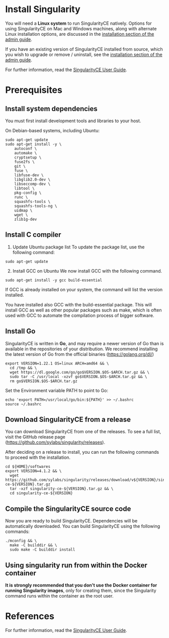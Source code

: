 # Install Singularity

You will need a **Linux system** to run SingularityCE natively. Options for using SingularityCE on Mac and Windows machines, along with alternate Linux installation options, are discussed in the [installation section of the admin guide](https://sylabs.io/guides/4.1/admin-guide/installation.html).

If you have an existing version of SingularityCE installed from source, which you wish to upgrade or remove / uninstall, see the [installation section of the admin guide](https://sylabs.io/guides/4.1/admin-guide/installation.html).

For further information, read the [SingularityCE User Guide](https://docs.sylabs.io/guides/latest/user-guide/index.html).

# Prerequisites

## Install system dependencies
You must first install development tools and libraries to your host.

On Debian-based systems, including Ubuntu:
```
sudo apt-get update
sudo apt-get install -y \
    autoconf \
    automake \
    cryptsetup \
    fuse2fs \
    git \
    fuse \
    libfuse-dev \
    libglib2.0-dev \
    libseccomp-dev \
    libtool \
    pkg-config \
    runc \
    squashfs-tools \
    squashfs-tools-ng \
    uidmap \
    wget \
    zlib1g-dev
```

## Install C compiler

1. Update Ubuntu package list
To update the package list, use the following command:
```
sudo apt-get update
```

2. Install GCC on Ubuntu
We now install GCC with the following command.
```
sudo apt-get install -y gcc build-essential
```
If GCC is already installed on your system, the command will list the version installed.

You have installed also GCC with the build-essential package. This will install GCC as well as other popular packages such as make, which is often used with GCC to automate the compilation process of bigger software.

## Install Go
SingularityCE is written in **Go**, and may require a newer version of Go than is available in the repositories of your distribution. We recommend installing the latest version of Go from the official binaries (https://golang.org/dl/)

```
export VERSION=1.22.1 OS=linux ARCH=amd64 && \
  cd /tmp && \
  wget https://dl.google.com/go/go$VERSION.$OS-$ARCH.tar.gz && \
  sudo tar -C /usr/local -xzvf go$VERSION.$OS-$ARCH.tar.gz && \
  rm go$VERSION.$OS-$ARCH.tar.gz
```

Set the Environment variable PATH to point to Go:
```
echo 'export PATH=/usr/local/go/bin:${PATH}' >> ~/.bashrc
source ~/.bashrc
```

## Download SingularityCE from a release
You can download SingularityCE from one of the releases. To see a full list, visit the GitHub release page (https://github.com/sylabs/singularity/releases).

After deciding on a release to install, you can run the following commands to proceed with the installation.
```
cd ${HOME}/softwares
export VERSION=4.1.2 && \
  wget https://github.com/sylabs/singularity/releases/download/v${VERSION}/singularity-ce-${VERSION}.tar.gz
  tar -xzf singularity-ce-${VERSION}.tar.gz && \
  cd singularity-ce-${VERSION}
```

## Compile the SingularityCE source code
Now you are ready to build SingularityCE. Dependencies will be automatically downloaded. You can build SingularityCE using the following commands:
```
./mconfig && \
  make -C builddir && \
  sudo make -C builddir install
```


## Using singularity run from within the Docker container
**It is strongly recommended that you don't use the Docker container for running Singularity images**, only for creating them, since the Singularity command runs within the container as the root user.

<!--

However, for the purposes of this simple example, and potentially for testing/debugging purposes it is useful to know how to run a Singularity container within the Docker Singularity container. You may recall from the Running a container from the image section in the previous episode that we used the --contain switch with the singularity command. If you don’t use this switch, it is likely that you will get an error relating to /etc/localtime similar to the following:
```
WARNING: skipping mount of /etc/localtime: no such file or directory
FATAL:   container creation failed: mount /etc/localtime->/etc/localtime error: while mounting /etc/localtime: mount source /etc/localtime doesn't exist
```

This occurs because the /etc/localtime file that provides timezone configuration is not present within the Docker container. If you want to use the Docker container to test that your newly created image runs, you can use the --contain switch, or you can open a shell in the Docker container and add a timezone configuration as described in the Alpine Linux documentation:

```
sudo apt-get install tzdata
sudo cp /usr/share/zoneinfo/Europe/Madrid /etc/localtime
```
The singularity run command should now work successfully without needing to use --contain. Bear in mind that once you exit the Docker Singularity container shell and shutdown the container, this configuration will not persist.

-->

# References

For further information, read the [SingularityCE User Guide](https://docs.sylabs.io/guides/latest/user-guide/index.html).

